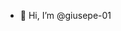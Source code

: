 - 👋 Hi, I’m @giusepe-01

<!---
giusepe-01/giusepe-01 is a ✨ special ✨ repository because its `README.md` (this file) appears on your GitHub profile.
You can click the Preview link to take a look at your changes.
--->

